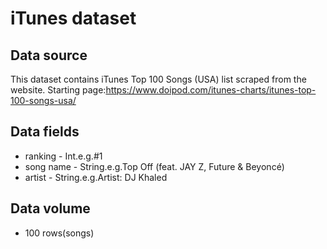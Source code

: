 iTunes dataset
====

Data source
-------
This dataset contains iTunes Top 100 Songs (USA) list scraped from the website.
Starting page:https://www.doipod.com/itunes-charts/itunes-top-100-songs-usa/

Data fields
--
* ranking - Int.e.g.#1
* song name - String.e.g.Top Off (feat. JAY Z, Future & Beyoncé)
* artist - String.e.g.Artist: DJ Khaled

Data volume
-----------
* 100 rows(songs)
